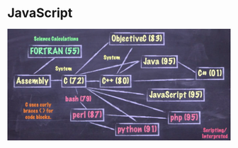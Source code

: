 # JavaScript

![history-programming-languages](./assets/hist-prog-lang.png)

























